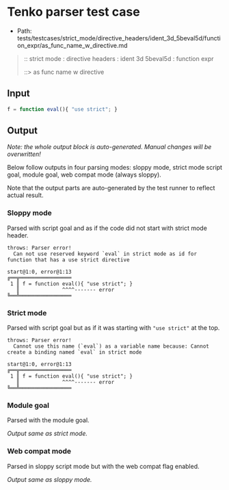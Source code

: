 # Tenko parser test case

- Path: tests/testcases/strict_mode/directive_headers/ident_3d_5beval5d/function_expr/as_func_name_w_directive.md

> :: strict mode : directive headers : ident 3d 5beval5d : function expr
>
> ::> as func name w directive

## Input


`````js
f = function eval(){ "use strict"; }
`````

## Output

_Note: the whole output block is auto-generated. Manual changes will be overwritten!_

Below follow outputs in four parsing modes: sloppy mode, strict mode script goal, module goal, web compat mode (always sloppy).

Note that the output parts are auto-generated by the test runner to reflect actual result.

### Sloppy mode

Parsed with script goal and as if the code did not start with strict mode header.

`````
throws: Parser error!
  Can not use reserved keyword `eval` in strict mode as id for function that has a use strict directive

start@1:0, error@1:13
╔══╦═════════════════
 1 ║ f = function eval(){ "use strict"; }
   ║              ^^^^------- error
╚══╩═════════════════

`````

### Strict mode

Parsed with script goal but as if it was starting with `"use strict"` at the top.

`````
throws: Parser error!
  Cannot use this name (`eval`) as a variable name because: Cannot create a binding named `eval` in strict mode

start@1:0, error@1:13
╔══╦═════════════════
 1 ║ f = function eval(){ "use strict"; }
   ║              ^^^^------- error
╚══╩═════════════════

`````


### Module goal

Parsed with the module goal.

_Output same as strict mode._

### Web compat mode

Parsed in sloppy script mode but with the web compat flag enabled.

_Output same as sloppy mode._
